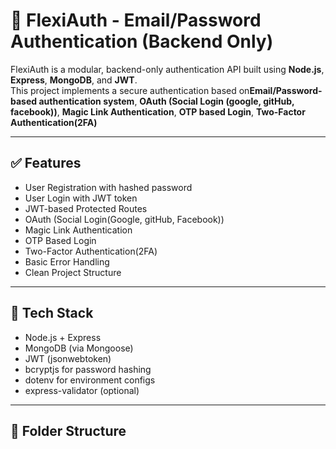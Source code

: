 # 🔐 FlexiAuth - Email/Password Authentication (Backend Only)

FlexiAuth is a modular, backend-only authentication API built using **Node.js**, **Express**, **MongoDB**, and **JWT**.  
This project implements a secure authentication based on**Email/Password-based authentication system**, **OAuth (Social Login (google, gitHub, facebook))**, **Magic Link Authentication**, **OTP based Login**, **Two-Factor Authentication(2FA)**

---

## ✅ Features

- User Registration with hashed password
- User Login with JWT token
- JWT-based Protected Routes
- OAuth (Social Login(Google, gitHub, Facebook))
- Magic Link Authentication
- OTP Based Login
- Two-Factor Authentication(2FA)
- Basic Error Handling
- Clean Project Structure

---

## 🧱 Tech Stack

- Node.js + Express
- MongoDB (via Mongoose)
- JWT (jsonwebtoken)
- bcryptjs for password hashing
- dotenv for environment configs
- express-validator (optional)

---

## 📂 Folder Structure

